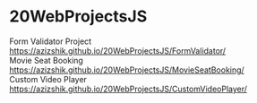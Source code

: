 # 20WebProjectsJS
Form Validator Project https://azizshik.github.io/20WebProjectsJS/FormValidator/ <br>
Movie Seat Booking https://azizshik.github.io/20WebProjectsJS/MovieSeatBooking/ <br>
Custom Video Player https://azizshik.github.io/20WebProjectsJS/CustomVideoPlayer/ <br>
